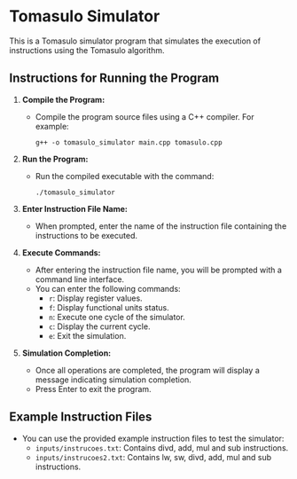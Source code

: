 # Tomasulo Simulator

This is a Tomasulo simulator program that simulates the execution of instructions using the Tomasulo algorithm.

## Instructions for Running the Program

1. **Compile the Program:**
    - Compile the program source files using a C++ compiler. For example:
      ```
      g++ -o tomasulo_simulator main.cpp tomasulo.cpp
      ```

2. **Run the Program:**
    - Run the compiled executable with the command:
      ```
      ./tomasulo_simulator
      ```

3. **Enter Instruction File Name:**
    - When prompted, enter the name of the instruction file containing the instructions to be executed.

4. **Execute Commands:**
    - After entering the instruction file name, you will be prompted with a command line interface.
    - You can enter the following commands:
      - `r`: Display register values.
      - `f`: Display functional units status.
      - `n`: Execute one cycle of the simulator.
      - `c`: Display the current cycle.
      - `e`: Exit the simulation.

5. **Simulation Completion:**
    - Once all operations are completed, the program will display a message indicating simulation completion.
    - Press Enter to exit the program.

## Example Instruction Files

- You can use the provided example instruction files to test the simulator:
    - `inputs/instrucoes.txt`: Contains divd, add, mul and sub instructions.
    - `inputs/instrucoes2.txt`: Contains lw, sw, divd, add, mul and sub instructions.

